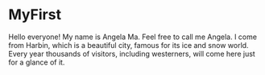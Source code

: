 # MyFirst

Hello everyone!
My name is Angela Ma. Feel free to call me Angela.
I come from Harbin, which is a beautiful city, famous for its ice and snow world. 
Every year thousands of visitors, including westerners, will come here just for a glance of it.

